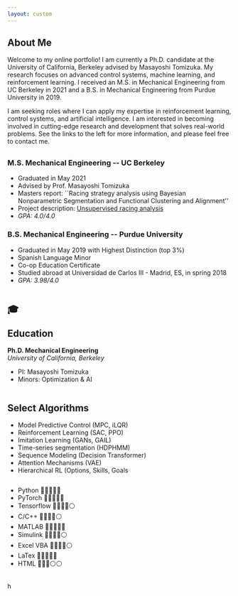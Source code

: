 ```yaml
---
layout: custom
---
```


## About Me

Welcome to my online portfolio! I am currently a Ph.D. candidate at the University of California, Berkeley advised by Masayoshi Tomizuka. My research focuses on advanced control systems, machine learning, and reinforcement learning. I received an M.S. in Mechanical Engineering from UC Berkeley in 2021 and a B.S. in Mechanical Engineering from Purdue University in 2019.

I am seeking roles where I can apply my expertise in reinforcement learning, control systems, and artificial intelligence. I am interested in becoming involved in cutting-edge research and development that solves real-world problems. See the links to the left for more information, and please feel free to contact me.

## 
### M.S. Mechanical Engineering -- UC Berkeley
- Graduated in May 2021
- Advised by Prof. Masayoshi Tomizuka
- Masters report: ``Racing strategy analysis using Bayesian Nonparametric Segmentation and Functional Clustering and Alignment''
- Project description: [Unsupervised racing analysis](./projects/hdphmm.html)
- _GPA: 4.0/4.0_


### B.S. Mechanical Engineering -- Purdue University
- Graduated in May 2019 with Highest Distinction (top 3%)
- Spanish Language Minor
- Co-op Education Certificate
- Studied abroad at Universidad de Carlos III - Madrid, ES, in spring 2018
- _GPA: 3.98/4.0_



<div class="container">
    <div class="column">
        <h2><p class="emoji-text">🎓</p>Education</h2>
        <p><b>Ph.D. Mechanical Engineering</b><br>
        <i>University of California, Berkeley</i>
        <ul>
            <li>PI: Masayoshi Tomizuka </li>
            <li>Minors: Optimization & AI </li>
            </ul>
        </p>
    </div>
    <div class="column">
        <h2>Select Algorithms</h2>
        <p><ul>
            <li>Model Predictive Control (MPC, iLQR)</li>
            <li>Reinforcement Learning (SAC, PPO)</li>
            <li>Imitation Learning (GANs, GAIL)</li>
            <li>Time-series segmentation (HDPHMM) </li>
            <li>Sequence Modeling (Decision Transformer) </li>
            <li> Attention Mechanisms (VAE)</li>
                <li>Hierarchical RL (Options, Skills, Goals</li>
        </ul></p>
    </div>
</div>

<div class="container">
    <div class="column">
    <p>
    <ul>
        <li> Python   🔵🔵🔵🔵🔵</li>
        <li> PyTorch   🔵🔵🔵🔵🔵</li>
        <li> Tensorflow   🔵🔵🔵🔵⚪</li>
        <li> C/C++   🔵🔵🔵🔵⚪</li>
        <li> MATLAB   🔵🔵🔵🔵🔵</li>
        <li> Simulink   🔵🔵🔵🔵⚪</li>
        <li> Excel VBA   🔵🔵🔵🔵⚪</li>
        <li> LaTex   🔵🔵🔵🔵🔵</li>
        <li> HTML   🔵🔵🔵⚪⚪</li>
        </ul>
    </p>
</div>
    <div class="column">
        <p>h </p>
    </div>
</div>

